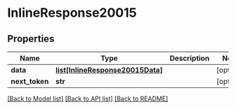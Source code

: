 # InlineResponse20015

## Properties
Name | Type | Description | Notes
------------ | ------------- | ------------- | -------------
**data** | [**list[InlineResponse20015Data]**](InlineResponse20015Data.md) |  | [optional] 
**next_token** | **str** |  | [optional] 

[[Back to Model list]](../README.md#documentation-for-models) [[Back to API list]](../README.md#documentation-for-api-endpoints) [[Back to README]](../README.md)

